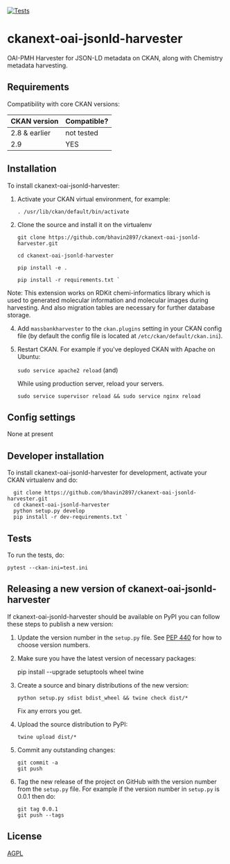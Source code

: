 [![Tests](https://github.com/bhavin2897/ckanext-oai-jsonld-harvester/workflows/Tests/badge.svg?branch=main)](https://github.com/bhavin2897/ckanext-massbankharvester/actions)

# ckanext-oai-jsonld-harvester

OAI-PMH Harvester for JSON-LD metadata on CKAN, along with Chemistry metadata harvesting.  

## Requirements

Compatibility with core CKAN versions:

| CKAN version    | Compatible?   |
| --------------- | ------------- |
| 2.8 & earlier            | not tested   |
| 2.9             | YES    |


## Installation


To install ckanext-oai-jsonld-harvester:

1. Activate your CKAN virtual environment, for example:

     `. /usr/lib/ckan/default/bin/activate`

2. Clone the source and install it on the virtualenv 

   `git clone https://github.com/bhavin2897/ckanext-oai-jsonld-harvester.git`

       cd ckanext-oai-jsonld-harvester

       pip install -e .

       pip install -r requirements.txt `

Note: This extension works on RDKit chemi-informatics library which is used to generated molecular information and 
molecular images during harvesting. And also migration tables are necessary for further database storage. 

4. Add `massbankharvester` to the `ckan.plugins` setting in your CKAN
   config file (by default the config file is located at
   `/etc/ckan/default/ckan.ini`).

5. Restart CKAN. For example if you've deployed CKAN with Apache on Ubuntu:

     `sudo service apache2 reload`
   (and) 

   While using production server, reload your servers. 
   
   `sudo service supervisor reload && sudo service nginx reload `



## Config settings

None at present

## Developer installation

To install ckanext-oai-jsonld-harvester for development, activate your CKAN virtualenv and
do:

      git clone https://github.com/bhavin2897/ckanext-oai-jsonld-harvester.git
      cd ckanext-oai-jsonld-harvester
      python setup.py develop
      pip install -r dev-requirements.txt `


## Tests

To run the tests, do:

    pytest --ckan-ini=test.ini


## Releasing a new version of ckanext-oai-jsonld-harvester

If ckanext-oai-jsonld-harvester should be available on PyPI you can follow these steps to publish a new version:

1. Update the version number in the `setup.py` file. See [PEP 440](http://legacy.python.org/dev/peps/pep-0440/#public-version-identifiers) for how to choose version numbers.

2. Make sure you have the latest version of necessary packages:

    pip install --upgrade setuptools wheel twine

3. Create a source and binary distributions of the new version:

       python setup.py sdist bdist_wheel && twine check dist/*

   Fix any errors you get.

4. Upload the source distribution to PyPI:

       twine upload dist/*

5. Commit any outstanding changes:

       git commit -a
       git push

6. Tag the new release of the project on GitHub with the version number from
   the `setup.py` file. For example if the version number in `setup.py` is
   0.0.1 then do:

       git tag 0.0.1
       git push --tags

## License

[AGPL](https://www.gnu.org/licenses/agpl-3.0.en.html)
